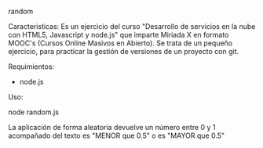 random

Caracteristicas:
Es un ejercicio del curso "Desarrollo de servicios en la nube con HTML5, Javascript y node.js" que imparte Miriada X en formato MOOC's (Cursos Online Masivos en Abierto).
Se trata de un pequeño ejercicio, para practicar la gestión de versiones de un proyecto con git.

Requimientos:
* node.js

Uso:

node random.js

La aplicación de forma aleatoria devuelve un número entre 0 y 1 acompañado del texto es "MENOR que 0.5" o es "MAYOR que 0.5" 

 
